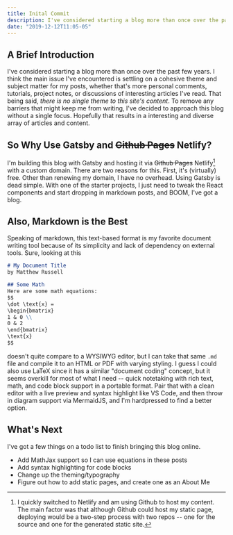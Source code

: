 ```yaml
---
title: Inital Commit
description: I've considered starting a blog more than once over the past few years. Also, markdown is the best.
date: "2019-12-12T11:05-05"
---
```


## A Brief Introduction
I've considered starting a blog more than once over the past few years. I think the main issue I've encountered is settling on a cohesive theme and subject matter for my posts, whether that's more personal comments, tutorials, project notes, or discussions of interesting articles I've read. That being said, *there is no single theme to this site's content*. To remove any barriers that might keep me from writing, I've decided to approach this blog without a single focus. Hopefully that results in a interesting and diverse array of articles and content.

## So Why Use Gatsby and ~~Github Pages~~ Netlify?
I'm building this blog with Gatsby and hosting it via ~~Github Pages~~ Netlify[^1] with a custom domain. There are two reasons for this. First, it's (virtually) free. Other than renewing my domain, I have no overhead. Using Gatsby is dead simple. With one of the starter projects, I just need to tweak the React components and start dropping in markdown posts, and BOOM, I've got a blog. 

## Also, Markdown is the Best
Speaking of markdown, this text-based format is my favorite document writing tool because of its simplicity and lack of dependency on external tools. Sure, looking at this

```markdown
# My Document Title
by Matthew Russell

## Some Math
Here are some math equations:
$$
\dot \text{x} =
\begin{bmatrix}
1 & 0 \\
0 & 2
\end{bmatrix}
\text{x}
$$
```

doesn't quite compare to a WYSIWYG editor, but I can take that same `.md` file and compile it to an HTML or PDF with varying styling. I guess I could also use LaTeX since it has a similar "document coding" concept, but it seems overkill for most of what I need -- quick notetaking with rich text, math, and code block support in a portable format. Pair that with a clean editor with a live preview and syntax highlight like VS Code, and then throw in diagram support via MermaidJS, and I'm hardpressed to find a better option.

## What's Next
I've got a few things on a todo list to finish bringing this blog online.
- Add MathJax support so I can use equations in these posts
- Add syntax highlighting for code blocks
- Change up the theming/typography
- Figure out how to add static pages, and create one as an About Me

[^1]: I quickly switched to Netlify and am using Github to host my content. The main factor was that although Github could host my static page, deploying would be a two-step process with two repos -- one for the source and one for the generated static site.
